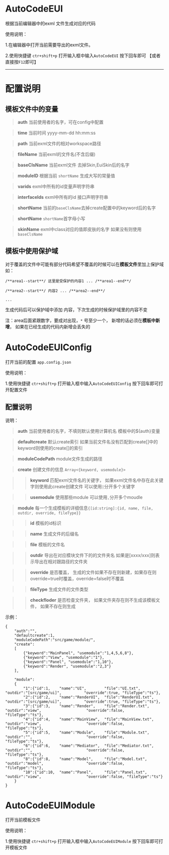# AutoCodeEUI
根据当前编辑器中的exml 文件生成对应的代码

使用说明：

1.在编辑器中打开当前需要导出的exml文件。

2.使用快捷键 `ctr+shift+p` 打开输入框中输入`AutoCodeEUI` 按下回车即可 【或者直接按`F12`即可】

-----

# 配置说明

## 模板文件中的变量
> **auth** 当前使用者的名字，可在config中配置

> **time** 当前时间 yyyy-mm-dd hh:mm:ss

> **path** 当前exml文件的相对workspace路径

> **fileName** 当前exml的文件名(不含后缀)

> **baseClsName** 当前exml文件 去掉Skin,EuiSkin后的名字

> **moduleID** 根据当前 `shortName` 生成大写的常量值

> **varids** exml中所有的id变量声明字符串

> **interfaceIds** exml中所有的id 接口声明字符串

> **shortName** 当前的`baseClsName`去掉create配置中的keyword后的名字

> **shortName**  `shortName`首字母小写

> **skinName** exml中class对应的值即皮肤的名字 如果没有则使用`baseClsName`

## 模板中使用保护域
对于覆盖的文件中可能有部分代码希望不覆盖的时候可以在**模板文件**里加上保护域 如：

` /**area1--start**/ 这里是受保护的内容1 ... /**area1--end**/ `

` /**area2--start**/ 内容2 ... /**area2--end**/ `

    ...

生成代码后可以保护域中添加 内容，下次生成的时候保护域里的内容不变

注：area后面紧跟数字，要成对出现，`*` 号至少一个，   新增的话必须在**模板中新增**， 如果在已经生成的代码内新增会丢失的

# AutoCodeEUIConfig
打开当前的配置 `app.config.json`

使用说明：

1.使用快捷键 `ctr+shift+p` 打开输入框中输入`AutoCodeEUIConfig` 按下回车即可打开配置文件

## 配置说明

说明：
> **auth** 当前使用者的名字，不填则默认使用计算机名   模板中的${auth}变量

> **defaultcreate** 默认create索引   如果当前文件名没有匹配到create[]中的keyword则使用的create[]的索引

> **moduleCodePath** module文件生成的路径

> **create** 创建文件的信息 `Array<{keyword, usemodule}>`

>> **keyword** 匹配exml文件名的关键字， 如果exml文件名中存在此关键字则使用此create创建文件  可以使用` | `分开多个关键字

>> **usemodule** 使用那些module 可以使用` , `分开多个moudle

> **module** 每一个生成模板的详细信息`{[id:string]:{id, name, file,  outdir, override, fileType}}`

>> **id** 模板的id标识

>> **name** 生成文件的后缀名

>> **file** 模板的文件名

>> **outdir** 导出在对应模块文件下的的文件夹名  如果是[xxxx/xxx]则表示导出在相对跟路径的文件夹 

>> **override** 是否覆盖， 生成的文件如果不存在则新建，如果存在则override=true时覆盖，override=false时不覆盖

>> **fileType** 生成文件的文件类型

>> **checkfloder** 是否检查文件夹， 如果文件夹存在则不生成该模板文件， 如果不存在则生成


示例：
```
{
    "auth":"",
    "defaultcreate":1,
    "moduleCodePath":"src/game/module/",
    "create":
    [
        {"keyword":"MainPanel", "usemodule":"1,4,5,6,8"},
        {"keyword":"View", "usemodule":"1"},
        {"keyword":"Panel", "usemodule":"1,10"},
        {"keyword":"Render", "usemodule":"2,3"}
    ],
    
    "module":
    {
        "1":{"id":1,    "name":"UI",        "file":"UI.txt",            "outdir":"[src/game/ui]",          "override":true, "fileType":"ts"},
        "2":{"id":2,    "name":"RenderUI",  "file":"RenderUI.txt",      "outdir":"[src/game/ui]",          "override":true, "fileType":"ts"},
        "3":{"id":3,    "name":"Render",    "file":"Render.txt",        "outdir":"view",                    "override":false, "fileType":"ts"},
        "4":{"id":4,    "name":"MainView",  "file":"MainView.txt",      "outdir":"view",                    "override":false, "fileType":"ts"},
        "5":{"id":5,    "name":"Module",    "file":"Module.txt",        "outdir":"",                        "override":false, "fileType":"ts"},
        "6":{"id":6,    "name":"Mediator",  "file":"Mediator.txt",      "outdir":"",                        "override":false, "fileType":"ts"},
        "8":{"id":8,    "name":"Model",     "file":"Model.txt",         "outdir":"model",                   "override":false, "fileType":"ts"},
        "10":{"id":10,  "name":"Panel",     "file":"Panel.txt",         "outdir":"view",                    "override":false, "fileType":"ts"}
    }
}
```
# AutoCodeEUIModule
打开当前模板文件

使用说明：

1.使用快捷键 `ctr+shift+p` 打开输入框中输入`AutoCodeEUIModule` 按下回车即可打开模板文件